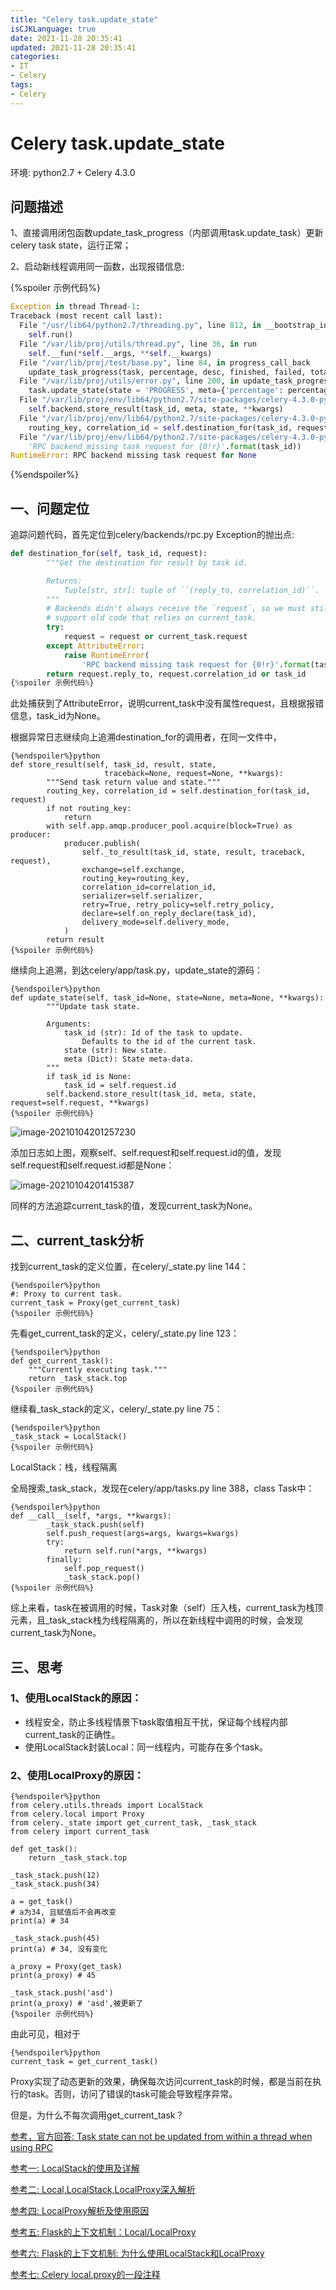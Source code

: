 ```yaml
---
title: "Celery task.update_state"
isCJKLanguage: true
date: 2021-11-28 20:35:41
updated: 2021-11-28 20:35:41
categories: 
- IT
- Celery
tags: 
- Celery
---
```


# Celery task.update_state

环境: python2.7 + Celery 4.3.0

## 问题描述

1、直接调用闭包函数update_task_progress（内部调用task.update_task）更新celery task state，运行正常；

2、启动新线程调用同一函数，出现报错信息:

{%spoiler 示例代码%}
```python
Exception in thread Thread-1:
Traceback (most recent call last):
  File "/usr/lib64/python2.7/threading.py", line 812, in __bootstrap_inner
    self.run()
  File "/var/lib/proj/utils/thread.py", line 36, in run
    self.__fun(*self.__args, **self.__kwargs)
  File "/var/lib/proj/test/base.py", line 84, in progress_call_back
    update_task_progress(task, percentage, desc, finished, failed, total)
  File "/var/lib/proj/utils/error.py", line 200, in update_task_progress
    task.update_state(state = 'PROGRESS', meta={'percentage': percentage, 'desc':task_desc, 'finished': finished, 'failed': failed, 'total': total})
  File "/var/lib/proj/env/lib64/python2.7/site-packages/celery-4.3.0-py2.7.egg/celery/app/task.py", line 937, in update_state
    self.backend.store_result(task_id, meta, state, **kwargs)
  File "/var/lib/proj/env/lib64/python2.7/site-packages/celery-4.3.0-py2.7.egg/celery/backends/rpc.py", line 202, in store_result
    routing_key, correlation_id = self.destination_for(task_id, request)
  File "/var/lib/proj/env/lib64/python2.7/site-packages/celery-4.3.0-py2.7.egg/celery/backends/rpc.py", line 182, in destination_for
    'RPC backend missing task request for {0!r}'.format(task_id))
RuntimeError: RPC backend missing task request for None
```
{%endspoiler%}

## 一、问题定位

追踪问题代码，首先定位到celery/backends/rpc.py Exception的抛出点:

```python
def destination_for(self, task_id, request):
        """Get the destination for result by task id.

        Returns:
            Tuple[str, str]: tuple of ``(reply_to, correlation_id)``.
        """
        # Backends didn't always receive the `request`, so we must still
        # support old code that relies on current_task.
        try:
            request = request or current_task.request
        except AttributeError:
            raise RuntimeError(
                'RPC backend missing task request for {0!r}'.format(task_id))
        return request.reply_to, request.correlation_id or task_id
{%spoiler 示例代码%}
```

此处捕获到了AttributeError，说明current_task中没有属性request，且根据报错信息，task_id为None。

根据异常日志继续向上追溯destination_for的调用者，在同一文件中，

```
{%endspoiler%}python
def store_result(self, task_id, result, state,
                     traceback=None, request=None, **kwargs):
        """Send task return value and state."""
        routing_key, correlation_id = self.destination_for(task_id, request)
        if not routing_key:
            return
        with self.app.amqp.producer_pool.acquire(block=True) as producer:
            producer.publish(
                self._to_result(task_id, state, result, traceback, request),
                exchange=self.exchange,
                routing_key=routing_key,
                correlation_id=correlation_id,
                serializer=self.serializer,
                retry=True, retry_policy=self.retry_policy,
                declare=self.on_reply_declare(task_id),
                delivery_mode=self.delivery_mode,
            )
        return result
{%spoiler 示例代码%}
```

继续向上追溯，到达celery/app/task.py，update_state的源码：

```
{%endspoiler%}python
def update_state(self, task_id=None, state=None, meta=None, **kwargs):
        """Update task state.

        Arguments:
            task_id (str): Id of the task to update.
                Defaults to the id of the current task.
            state (str): New state.
            meta (Dict): State meta-data.
        """
        if task_id is None:
            task_id = self.request.id
        self.backend.store_result(task_id, meta, state, request=self.request, **kwargs)
{%spoiler 示例代码%}
```

![image-20210104201257230](https://i.loli.net/2021/01/06/npmHTvEw3GOWNit.png)

添加日志如上图，观察self、self.request和self.request.id的值，发现self.request和self.request.id都是None：

![image-20210104201415387](https://i.loli.net/2021/01/06/TphePK8UnbvutRV.png)

同样的方法追踪current_task的值，发现current_task为None。

## 二、current_task分析

找到current_task的定义位置，在celery/_state.py  line 144：

```
{%endspoiler%}python
#: Proxy to current task.
current_task = Proxy(get_current_task)  
{%spoiler 示例代码%}
```

先看get_current_task的定义，celery/_state.py line 123：

```
{%endspoiler%}python
def get_current_task():
    """Currently executing task."""
    return _task_stack.top
{%spoiler 示例代码%}
```

继续看_task_stack的定义，celery/_state.py line 75：

```
{%endspoiler%}python
_task_stack = LocalStack()
{%spoiler 示例代码%}
```

LocalStack：栈，线程隔离

全局搜索_task_stack，发现在celery/app/tasks.py line 388，class Task中：

```
{%endspoiler%}python
def __call__(self, *args, **kwargs):
        _task_stack.push(self)
        self.push_request(args=args, kwargs=kwargs)
        try:
            return self.run(*args, **kwargs)
        finally:
            self.pop_request()
            _task_stack.pop()
{%spoiler 示例代码%}
```

综上来看，task在被调用的时候，Task对象（self）压入栈，current_task为栈顶元素，且_task_stack栈为线程隔离的，所以在新线程中调用的时候，会发现current_task为None。

## 三、思考

### 1、使用LocalStack的原因：

* 线程安全，防止多线程情景下task取值相互干扰，保证每个线程内部current_task的正确性。
* 使用LocalStack封装Local：同一线程内，可能存在多个task。

### 2、使用LocalProxy的原因：

```
{%endspoiler%}python
from celery.utils.threads import LocalStack
from celery.local import Proxy
from celery._state import get_current_task, _task_stack
from celery import current_task

def get_task():
	return _task_stack.top

_task_stack.push(12)
_task_stack.push(34)

a = get_task()
# a为34, 且赋值后不会再改变
print(a) # 34

_task_stack.push(45)
print(a) # 34, 没有变化

a_proxy = Proxy(get_task)
print(a_proxy) # 45

_task_stack.push('asd')
print(a_proxy) # 'asd',被更新了
{%spoiler 示例代码%}
```

由此可见，相对于

```
{%endspoiler%}python
current_task = get_current_task()
```

Proxy实现了动态更新的效果，确保每次访问current_task的时候，都是当前在执行的task。否则，访问了错误的task可能会导致程序异常。

但是，为什么不每次调用get_current_task？



[参考，官方回答: Task state can not be updated from within a thread when using RPC](https://github.com/celery/celery/issues/5100)

[参考一: LocalStack的使用及详解](https://blog.csdn.net/JENREY/article/details/86615508)

[参考二: Local,LocalStack,LocalProxy深入解析](https://hustyichi.github.io/2018/08/22/LocalProxy-in-flask/)

[参考四: LocalProxy解析及使用原因](https://www.jianshu.com/p/3f38b777a621)

[参考五: Flask的上下文机制：Local/LocalProxy](https://www.lagou.com/lgeduarticle/74823.html)

[参考六: Flask的上下文机制: 为什么使用LocalStack和LocalProxy](https://cizixs.com/2017/01/13/flask-insight-context/)

[参考七: Celery local.proxy的一段注释](https://segmentfault.com/q/1010000006826944)